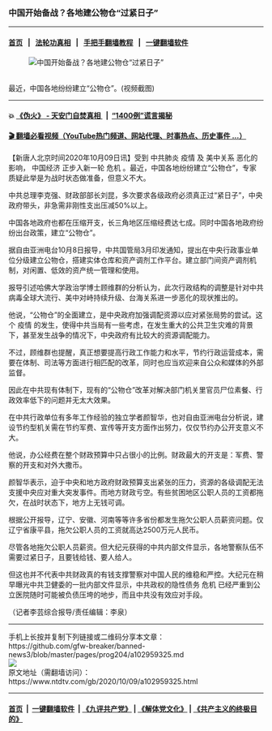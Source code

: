 ### 中国开始备战？各地建公物仓“过紧日子”
------------------------

#### [首页](https://github.com/gfw-breaker/banned-news3/blob/master/README.md) &nbsp;&nbsp;|&nbsp;&nbsp; [法轮功真相](https://github.com/begood0513/basic/blob/master/README.md)  &nbsp;&nbsp;|&nbsp;&nbsp; [手把手翻墙教程](https://github.com/gfw-breaker/guides/wiki)  &nbsp;&nbsp;|&nbsp;&nbsp; [一键翻墙软件](https://github.com/gfw-breaker/nogfw/blob/master/README.md)  



<div><div class="featured_image">
 <figure>
  <img alt="中国开始备战？各地建公物仓“过紧日子”" src="https://i.ntdtv.com/assets/uploads/2020/10/unnamed-800x450.jpg"/>
 </figure><br/>
 <span class="caption">
  最近，中国各地纷纷建立“公物仓”。(视频截图)
 </span>
</div>
</div><hr/>

#### 💥 [《伪火》 - 天安门自焚真相 ](http://158.247.195.190:10000/videos/blog/weihuo.html)&nbsp; |&nbsp; [“1400例”谎言揭秘  ](http://158.247.195.190:10000/videos/blog/jiexi1400.html)

#### [ 🎬  翻墙必看视频（YouTube热门频道、网站代理、时事热点、历史事件 ...）](https://github.com/gfw-breaker/links/blob/master/banned.md)

<div><div class="post_content" itemprop="articleBody">
 <p>
  【新唐人北京时间2020年10月09日讯】受到
  <ok href="https://www.ntdtv.com/gb/中共肺炎.htm">
   中共肺炎
  </ok>
  <ok href="https://www.ntdtv.com/gb/疫情.htm">
   疫情
  </ok>
  及
  <ok href="https://www.ntdtv.com/gb/美中关系.htm">
   美中关系
  </ok>
  恶化的影响，
  <ok href="https://www.ntdtv.com/gb/中国经济.htm">
   中国经济
  </ok>
  正步入新一轮
  <ok href="https://www.ntdtv.com/gb/危机.htm">
   危机
  </ok>
  。最近，中国各地纷纷建立“公物仓”，专家质疑此举是为战时状态做准备，但意义不大。
 </p>
 <p>
  中共总理李克强、财政部部长刘昆，多次要求各级政府必须真正过“紧日子”，中央政府带头，非急需非刚性支出压减50%以上。
 </p>
 <p>
  中国各地政府也都在压缩开支，长三角地区压缩经费达七成。同时中国各地政府纷纷出台政策，建立“公物仓”。
 </p>
 <p>
  据自由亚洲电台10月8日报导，中共国管局3月印发通知，提出在中央行政事业单位分级建立公物仓，搭建实体仓库和资产调剂工作平台。建立部门间资产调剂机制，对闲置、低效的资产统一管理和使用。
 </p>
 <p>
  报导引述哈佛大学政治学博士顾维群的分析认为，此次行政结构的调整是针对中共病毒全球大流行、美中对峙持续升级、台海关系进一步恶化的现状推出的。
 </p>
 <p>
  他说，“公物仓”的全面建立，是中央政府加强调配资源以应对紧张局势的尝试。这个
  <ok href="https://www.ntdtv.com/gb/疫情.htm">
   疫情
  </ok>
  的发生，使得中共当局有一些考虑，在发生重大的公共卫生灾难的背景下，甚至发生战争的情况下，中央政府有比较大的资源调配能力。
 </p>
 <p>
  不过，顾维群也提醒，真正想要提高行政工作能力和水平，节约行政运营成本，需要在体制、司法等方面进行相匹配的改革，同时也应当欢迎来自公众和媒体的外部监督。
 </p>
 <p>
  因此在中共现有体制下，现有的“公物仓”改革对解决部门机关里官员尸位素餐、行政效率低下的问题并无太大效果。
 </p>
 <p>
  在中共行政单位有多年工作经验的独立学者颜智华，也对自由亚洲电台分析说，建设节约型机关需在节约军费、宣传等开支方面作出努力，仅仅节约办公开支意义不大。
 </p>
 <p>
  他说，办公经费在整个财政预算中只占很小的比例。财政最大的开支是：军费、警察的开支和对外大撒币。
 </p>
 <p>
  颜智华表示，迫于中央和地方政府财政预算支出紧张的压力，资源的各级调配无法支援中央应对重大突发事件。而地方财政亏空。有些贫困地区公职人员的工资都拖欠，在战时状态下，地方上无钱可调。
 </p>
 <p>
  根据公开报导，辽宁、安徽、河南等等许多省份都发生拖欠公职人员薪资问题。仅辽宁省康平县，拖欠公职人员的工资就高达2500万元人民币。
 </p>
 <p>
  尽管各地拖欠公职人员薪资。但大纪元获得的中共内部文件显示，各地警察队伍不需要过紧日子，且要钱给钱、要人给人。
 </p>
 <p>
  但这也并不代表中共财政真的有钱支撑警察对中国人民的维稳和严控。大纪元在稍早曝光中共卫健委的一批内部文件显示，中共政权的隐性债务
  <ok href="https://www.ntdtv.com/gb/危机.htm">
   危机
  </ok>
  已经严重到公立医院随时可能被负债压垮的地步，而且中共没有效应对手段。
 </p>
 <p>
  （记者李芸综合报导/责任编辑：李泉）
 </p>
 <div class="single_ad">
 </div>
</div>
</div>
<hr/>
手机上长按并复制下列链接或二维码分享本文章：<br/>
https://github.com/gfw-breaker/banned-news3/blob/master/pages/prog204/a102959325.md <br/>
<a href='https://github.com/gfw-breaker/banned-news3/blob/master/pages/prog204/a102959325.md'><img src='https://github.com/gfw-breaker/banned-news3/blob/master/pages/prog204/a102959325.md.png'/></a> <br/>
原文地址（需翻墙访问）：https://www.ntdtv.com/gb/2020/10/09/a102959325.html


------------------------
#### [首页](https://github.com/gfw-breaker/banned-news3/blob/master/README.md) &nbsp;|&nbsp; [一键翻墙软件](https://github.com/gfw-breaker/nogfw/blob/master/README.md) &nbsp;| [《九评共产党》](https://github.com/gfw-breaker/9ping.md/blob/master/README.md#九评之一评共产党是什么) | [《解体党文化》](https://github.com/gfw-breaker/jtdwh.md/blob/master/README.md) | [《共产主义的终极目的》](https://github.com/gfw-breaker/gczydzjmd.md/blob/master/README.md)


<img src='http://gfw-breaker.win/banned-news3/pages/prog204/a102959325.md' width='0px' height='0px'/>